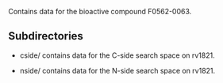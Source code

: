 Contains data for the bioactive compound F0562-0063.

## Subdirectories

- cside/ contains data for the C-side search space on rv1821.

- nside/ contains data for the N-side search space on rv1821.

